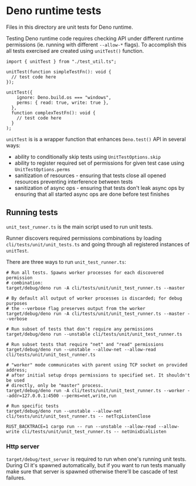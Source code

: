 # Deno runtime tests

Files in this directory are unit tests for Deno runtime.

Testing Deno runtime code requires checking API under different runtime
permissions (ie. running with different `--allow-*` flags). To accomplish this
all tests exercised are created using `unitTest()` function.

```
import { unitTest } from "./test_util.ts";

unitTest(function simpleTestFn(): void {
  // test code here
});

unitTest({
    ignore: Deno.build.os === "windows",
    perms: { read: true, write: true },
  },
  function complexTestFn(): void {
    // test code here
  }
);
```

`unitTest` is is a wrapper function that enhances `Deno.test()` API in several
ways:

- ability to conditionally skip tests using `UnitTestOptions.skip`
- ability to register required set of permissions for given test case using
  `UnitTestOptions.perms`
- sanitization of resources - ensuring that tests close all opened resources
  preventing interference between tests
- sanitization of async ops - ensuring that tests don't leak async ops by
  ensuring that all started async ops are done before test finishes

## Running tests

`unit_test_runner.ts` is the main script used to run unit tests.

Runner discovers required permissions combinations by loading
`cli/tests/unit/unit_tests.ts` and going through all registered instances of
`unitTest`.

There are three ways to run `unit_test_runner.ts`:

```
# Run all tests. Spawns worker processes for each discovered permission
# combination:
target/debug/deno run -A cli/tests/unit/unit_test_runner.ts --master

# By default all output of worker processes is discarded; for debug purposes
# the --verbose flag preserves output from the worker
target/debug/deno run -A cli/tests/unit/unit_test_runner.ts --master --verbose

# Run subset of tests that don't require any permissions
target/debug/deno run --unstable cli/tests/unit/unit_test_runner.ts

# Run subset tests that require "net" and "read" permissions
target/debug/deno run --unstable --allow-net --allow-read cli/tests/unit/unit_test_runner.ts

# "worker" mode communicates with parent using TCP socket on provided address;
# after initial setup drops permissions to specified set. It shouldn't be used
# directly, only be "master" process.
target/debug/deno run -A cli/tests/unit/unit_test_runner.ts --worker --addr=127.0.0.1:4500 --perms=net,write,run

# Run specific tests
target/debug/deno run --unstable --allow-net cli/tests/unit/unit_test_runner.ts -- netTcpListenClose

RUST_BACKTRACE=1 cargo run -- run --unstable --allow-read --allow-write cli/tests/unit/unit_test_runner.ts -- netUnixDialListen
```

### Http server

`target/debug/test_server` is required to run when one's running unit tests.
During CI it's spawned automatically, but if you want to run tests manually make
sure that server is spawned otherwise there'll be cascade of test failures.

